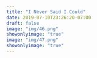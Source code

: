 ```yaml
---
title: "I Never Said I Could"
date: 2019-07-10T23:26:20-07:00
draft: false
image: "img/46.png"
showonlyimage: "true"
image: "img/47.png"
showonlyimage: "true"
---
```

